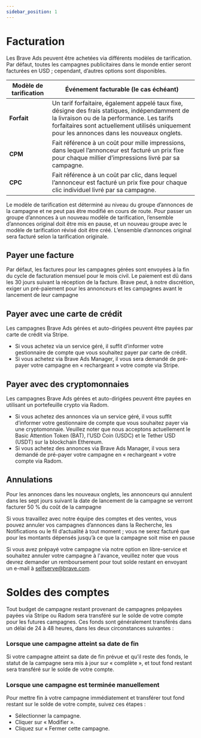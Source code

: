 ```yaml
---
sidebar_position: 1
---
```


# Facturation

Les Brave Ads peuvent être achetées via différents modèles de tarification. Par défaut, toutes les campagnes publicitaires dans le monde entier seront facturées en USD ; cependant, d’autres options sont disponibles.

| **Modèle de tarification** | **Événement facturable (le cas échéant)**                                                                                                                                                                                                                   |
| -------------------------- | ------------------------------------------------------------------------------------------------------------------------------------------------------------------------------------------------------------------------------------------------------------------------------ |
| **Forfait**                | Un tarif forfaitaire, également appelé taux fixe, désigne des frais statiques, indépendamment de la livraison ou de la performance. Les tarifs forfaitaires sont actuellement utilisés uniquement pour les annonces dans les nouveaux onglets. |
| **CPM**                    | Fait référence à un coût pour mille impressions, dans lequel l’annonceur est facturé un prix fixe pour chaque millier d’impressions livré par sa campagne.                                                                                                     |
| **CPC**                    | Fait référence à un coût par clic, dans lequel l’annonceur est facturé un prix fixe pour chaque clic individuel livré par sa campagne.                                                                                                                         |

Le modèle de tarification est déterminé au niveau du groupe d’annonces de la campagne et ne peut pas être modifié en cours de route. Pour passer un groupe d’annonces à un nouveau modèle de tarification, l’ensemble d’annonces original doit être mis en pause, et un nouveau groupe avec le modèle de tarification révisé doit être créé. L’ensemble d’annonces original sera facturé selon la tarification originale.

## Payer une facture

Par défaut, les factures pour les campagnes gérées sont envoyées à la fin du cycle de facturation mensuel pour le mois civil. Le paiement est dû dans les 30 jours suivant la réception de la facture. Brave peut, à notre discrétion, exiger un pré-paiement pour les annonceurs et les campagnes avant le lancement de leur campagne

## Payer avec une carte de crédit

Les campagnes Brave Ads gérées et auto-dirigées peuvent être payées par carte de crédit via Stripe. 

- Si vous achetez via un service géré, il suffit d’informer votre gestionnaire de compte que vous souhaitez payer par carte de crédit.
- Si vous achetez via Brave Ads Manager, il vous sera demandé de pré-payer votre campagne en « rechargeant » votre compte via Stripe.

## Payer avec des cryptomonnaies

Les campagnes Brave Ads gérées et auto-dirigées peuvent être payées en utilisant un portefeuille crypto via Radom.

- Si vous achetez des annonces via un service géré, il vous suffit d’informer votre gestionnaire de compte que vous souhaitez payer via une cryptomonnaie. Veuillez noter que nous acceptons actuellement le Basic Attention Token (BAT), l’USD Coin (USDC) et le Tether USD (USDT) sur la blockchain Ethereum.
- Si vous achetez des annonces via Brave Ads Manager, il vous sera demandé de pré-payer votre campagne en « rechargeant » votre compte via Radom.

## Annulations

Pour les annonces dans les nouveaux onglets, les annonceurs qui annulent dans les sept jours suivant la date de lancement de la campagne se verront facturer 50 % du coût de la campagne

Si vous travaillez avec notre équipe des comptes et des ventes, vous pouvez annuler vos campagnes d’annonces dans la Recherche, les Notifications ou le fil d’actualité à tout moment ; vous ne serez facturé que pour les montants dépensés jusqu’à ce que la campagne soit mise en pause

Si vous avez prépayé votre campagne via notre option en libre-service et souhaitez annuler votre campagne à l'avance, veuillez noter que vous devrez demander un remboursement pour tout solde restant en envoyant un e-mail à [selfserve@brave.com](mailto:selfserve@brave.com).

# Soldes des comptes

Tout budget de campagne restant provenant de campagnes prépayées payées via Stripe ou Radom sera transféré sur le solde de votre compte pour les futures campagnes. Ces fonds sont généralement transférés dans un délai de 24 à 48 heures, dans les deux circonstances suivantes :

### Lorsque une campagne atteint sa date de fin

Si votre campagne atteint sa date de fin prévue et qu’il reste des fonds, le statut de la campagne sera mis à jour sur « complète », et tout fond restant sera transféré sur le solde de votre compte.

### Lorsque une campagne est terminée manuellement

Pour mettre fin à votre campagne immédiatement et transférer tout fond restant sur le solde de votre compte, suivez ces étapes :

- Sélectionner la campagne.
- Cliquer sur « Modifier ».
- Cliquez sur « Fermer cette campagne.
